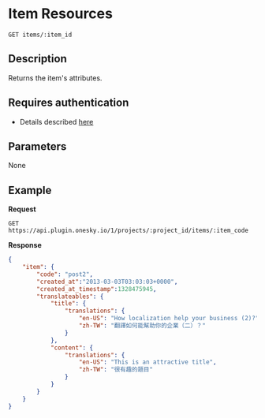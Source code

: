 # Item Resources

    GET items/:item_id

## Description
Returns the item's attributes.


## Requires authentication
- Details described [here](/README.md#authentication)


## Parameters
None


## Example
**Request**

    GET https://api.plugin.onesky.io/1/projects/:project_id/items/:item_code

**Response**
``` json
{
    "item": {
        "code": "post2",
        "created_at":"2013-03-03T03:03:03+0000",
        "created_at_timestamp":1328475945,
        "translateables": {
            "title": {
                "translations": {
                    "en-US": "How localization help your business (2)?",
                    "zh-TW": "翻譯如何能幫助你的企業（二）？"
                }
            },
            "content": {
                "translations": {
                    "en-US": "This is an attractive title",
                    "zh-TW": "很有趣的題目"
                }
            }
        }
    }
}
```
